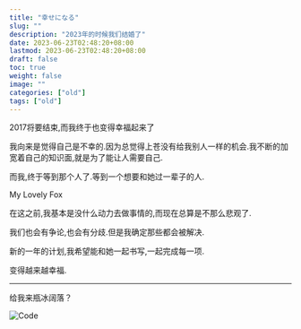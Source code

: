 ```yaml
---
title: "幸せになる"
slug: ""
description: "2023年的时候我们结婚了"
date: 2023-06-23T02:48:20+08:00
lastmod: 2023-06-23T02:48:20+08:00
draft: false
toc: true
weight: false
image: ""
categories: ["old"]
tags: ["old"]
---
```

2017将要结束,而我终于也变得幸福起来了

我向来是觉得自己是不幸的.因为总觉得上苍没有给我别人一样的机会.我不断的加宽着自己的知识面,就是为了能让人需要自己.

而我,终于等到那个人了.等到一个想要和她过一辈子的人.

My Lovely Fox

在这之前,我基本是没什么动力去做事情的,而现在总算是不那么悲观了.

我们也会有争论,也会有分歧.但是我确定那些都会被解决.

新的一年的计划,我希望能和她一起书写,一起完成每一项.

变得越来越幸福.

----------
给我来瓶冰阔落？

![Code](alipay.jpg)